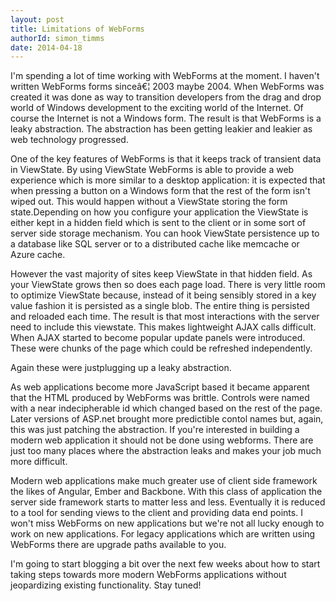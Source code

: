 ```yaml
---
layout: post
title: Limitations of WebForms
authorId: simon_timms
date: 2014-04-18
---
```


I'm spending a lot of time working with WebForms at the moment. I haven't written WebForms forms sinceâ€¦ 2003 maybe 2004. When WebForms was created it was done as way to transition developers from the drag and drop world of Windows development to the exciting world of the Internet. Of course the Internet is not a Windows form. The result is that WebForms is a leaky abstraction. The abstraction has been getting leakier and leakier as web technology progressed.

One of the key features of WebForms is that it keeps track of transient data in ViewState. By using ViewState WebForms is able to provide a web experience which is more similar to a desktop application: it is expected that when pressing a button on a Windows form that the rest of the form isn't wiped out. This would happen without a ViewState storing the form state.Depending on how you configure your application the ViewState is either kept in a hidden field which is sent to the client or in some sort of server side storage mechanism. You can hook ViewState persistence up to a database like SQL server or to a distributed cache like memcache or Azure cache.

However the vast majority of sites keep ViewState in that hidden field. As your ViewState grows then so does each page load. There is very little room to optimize ViewState because, instead of it being sensibly stored in a key value fashion it is persisted as a single blob. The entire thing is persisted and reloaded each time. The result is that most interactions with the server need to include this viewstate. This makes lightweight AJAX calls difficult. When AJAX started to become popular update panels were introduced. These were chunks of the page which could be refreshed independently.

Again these were justplugging up a leaky abstraction.

As web applications become more JavaScript based it became apparent that the HTML produced by WebForms was brittle. Controls were named with a near indecipherable id which changed based on the rest of the page. Later versions of ASP.net brought more predictible contol names but, again, this was just patching the abstraction. If you're interested in building a modern web application it should not be done using webforms. There are just too many places where the abstraction leaks and makes your job much more difficult.

Modern web applications make much greater use of client side framework the likes of Angular, Ember and Backbone. With this class of application the server side framework starts to matter less and less. Eventually it is reduced to a tool for sending views to the client and providing data end points. I won't miss WebForms on new applications but we're not all lucky enough to work on new applications. For legacy applications which are written using WebForms there are upgrade paths available to you.

I'm going to start blogging a bit over the next few weeks about how to start taking steps towards more modern WebForms applications without jeopardizing existing functionality. Stay tuned!



